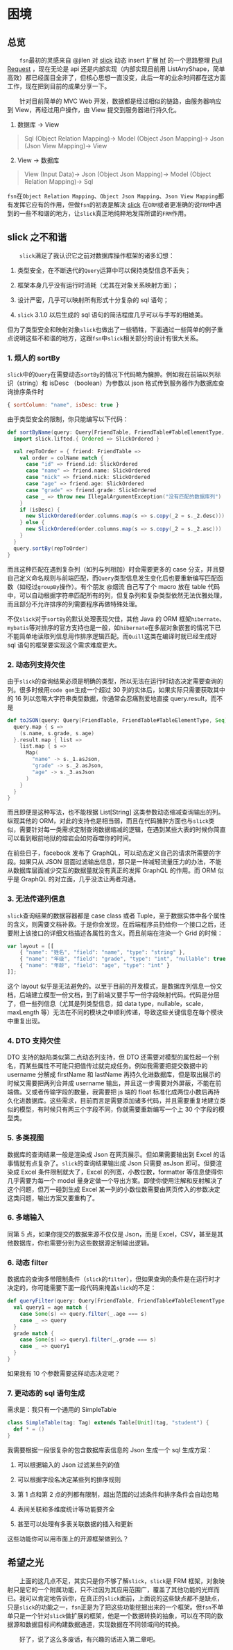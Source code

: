 # 困境

## 总览

&emsp;&emsp;`fsn`最初的灵感来自 @jilen 对 [slick](https://github.com/slick/slick) 动态 insert 扩展 [hf](https://github.com/scalax/hf) 的一个思路整理 [Pull Request](https://github.com/scalax/hf/pull/5) ，现在无论是 api 还是内部实现（内部实现目前用 ListAnyShape，简单高效）都已经面目全非了，但核心思想一直没变，此后一年的业余时间都在这方面工作，现在把到目前的成果分享一下。

&emsp;&emsp;针对目前简单的 MVC Web 开发，数据都是经过相似的链路，由服务器响应到 View，再经过用户操作，由 View 提交到服务器进行持久化。

1. 数据库 → View
>Sql  (Object Relation Mapping)→  Model  (Object Json Mapping)→  Json  (Json View Mapping)→  View

2. View -> 数据库
>View  (Input Data)→  Json  (Object Json Mapping)→  Model  (Object Relation Mapping)→  Sql

`fsn`在`Object Relation Mapping`、`Object Json Mapping`、`Json View Mapping`都有发挥它应有的作用，但做`fsn`的初衷是解决 [slick](https://github.com/slick/slick) 在`ORM`或者更准确的说`FRM`中遇到的一些不和谐的地方，让`slick`真正地纯粹地发挥所谓的`FRM`作用。

## slick 之不和谐

&emsp;&emsp;`slick`满足了我认识它之前对数据库操作框架的诸多幻想：

1. 类型安全，在不断迭代的`Query`运算中可以保持类型信息不丢失；

1. 框架本身几乎没有运行时消耗（尤其在对象关系映射方面）；

1. 设计严密，几乎可以映射所有形式十分复杂的 sql 语句；

1. `slick` 3.1.0 以后生成的 sql 语句的简洁程度几乎可以与手写的相媲美。

但为了类型安全和映射对象`slick`也做出了一些牺牲，下面通过一些简单的例子重点说明这些不和谐的地方，这跟`fsn`中`slick`相关部分的设计有很大关系。

### 1. 烦人的 sortBy

`slick`中的`Query`在需要动态`sortBy`的情况下代码略为臃肿。例如我在前端以列标识（string）和 isDesc （boolean）为参数以 json 格式传到服务器作为数据库查询排序条件时

```javascript
{ sortColumn: "name", isDesc: true }
```

由于类型安全的限制，你只能编写以下代码：

```scala
def sortByName(query: Query[FriendTable, FriendTable#TableElementType, Seq], colName: String, isDesc: Boolean): Query[FriendTable, FriendTable#TableElementType, Seq] = {
  import slick.lifted.{ Ordered => SlickOrdered }

  val repToOrder = { friend: FriendTable =>
    val order = colName match {
      case "id" => friend.id: SlickOrdered
      case "name" => friend.name: SlickOrdered
      case "nick" => friend.nick: SlickOrdered
      case "age" => friend.age: SlickOrdered
      case "grade" => friend.grade: SlickOrdered
      case _ => throw new IllegalArgumentException("没有匹配的数据库列")
    }
    if (isDesc) {
      new SlickOrdered(order.columns.map(s => s.copy(_2 = s._2.desc)))
    } else {
      new SlickOrdered(order.columns.map(s => s.copy(_2 = s._2.asc)))
    }
  }
  query.sortBy(repToOrder)
}
```

而且这种匹配在遇到复杂列（如列与列相加）时会需要更多的 case 分支，并且要自己定义命名规则与前端匹配，而`Query`类型信息发生变化后也要重新编写匹配函数（如经过`groupBy`操作）。有个朋友 @烟流 自己写了个 macro 放在 table 代码中，可以自动根据字符串匹配所有的列，但复杂列和复杂类型依然无法优雅处理，而且部分不允许排序的列需要程序再做特殊处理。

不仅`slick`对于`sortBy`的默认处理表现欠佳，其他 Java 的 ORM 框架`hibernate`、`mybatis`等对排序的官方支持也是一般，如`hibernate`在多层对象嵌套的情况下已不能简单地读取列信息用作排序逻辑匹配。而`Quill`这类在编译时就已经生成好 sql 语句的框架要实现这个需求难度更大。

### 2. 动态列支持欠佳

由于`slick`的查询结果必须是明确的类型，所以无法在运行时动态决定需要查询的列。很多时候用`code gen`生成一个超过 30 列的实体后，如果实际只需要获取其中的 16 列以忽略大字符串类型数据，你通常会忍痛割爱地直接 query.result，而不是
```scala
def toJSON(query: Query[FriendTable, FriendTable#TableElementType, Seq]): DBIO[Seq[Map[String, Json]]] = {
  query.map { s =>
    (s.name, s.grade, s.age)
  }.result.map { list =>
    list.map { s =>
      Map(
        "name" -> s._1.asJson,
        "grade" -> s._2.asJson,
        "age" -> s._3.asJson
      )
    }
  }
}
```

而且即便是这种写法，也不能根据 List[String] 这类参数动态缩减查询输出的列。纵观其他的 ORM，对此的支持也是相当弱，而且在代码臃肿方面也与`slick`类似，需要针对每一类需求定制查询数据缩减的逻辑，在遇到某些大表的时候你简直可以看到眼前地狱的熔岩会如何吞噬你的时间。

在前些日子，facebook 发布了 GraphQL，可以动态定义自己的请求所需要的字段。如果只从 JSON 层面过滤输出信息，那只是一种减轻流量压力的办法，不能从数据库层面减少交互的数据量就没有真正的发挥 GraphQL 的作用。而 ORM 似乎是 GraphQL 的对立面，几乎没法让两者沟通。

### 3. 无法传递列信息

`slick`查询结果的数据容器都是 case class 或者 Tuple，至于数据实体中各个属性的含义，则需要文档补救。于是你会发现，在后端程序员扔给你一个接口之后，还要附上该接口的详细文档描述各属性的含义。而且前端在渲染一个 Grid 的时候：

```javascript
var layout = [[
    { "name": "姓名", "field": "name", "type": "string" },
    { "name": "年级", "field": "grade", "type": "int", "nullable": true },
    { "name": "年龄", "field": "age", "type": "int" }
]];
```

这个 layout 似乎是无法避免的。以至于目前的开发模式，是数据库列信息一份文档，后端建立模型一份文档，到了前端又要手写一份字段映射代码。代码是分层了，但一些列信息（尤其是列类型信息，如 data type，nullable，scale，maxLength 等）无法在不同的模块之中顺利传递，导致这些关键信息在每个模块中重复出现。

### 4. DTO 支持欠佳

DTO 支持的缺陷类似第二点动态列支持，但 DTO 还需要对模型的属性起一个别名，而某些属性不可能只把值传过就完成任务。例如我需要把提交数据中的 username 分解成 firstName 和 lastName 再持久化进数据库，但是取出展示的时候又需要把两列合并成 username 输出，并且这一步需要对外屏蔽，不能在前端做。又或者传输字段的数量，我需要把 js 端的 float 标准化成两位小数后再持久化进数据库。这些需求，目前而言是需要添加诸多代码，并且需要重复地建立类似的模型，有时候只有两三个字段不同，你就需要重新编写一个上 30 个字段的模型类。

### 5. 多类视图

数据库的查询结果一般是渲染成 Json 在网页展示。但如果需要输出到 Excel 的话事情就有点复杂了。`slick`的查询结果输出成 Json 只需要 asJson 即可。但要渲染成 Excel 条件限制就大了，Excel 的列宽，小数位数，formatter 等信息使得你几乎需要为每一个 model 量身定做一个导出方案。即使你使用注解和反射解决了这个问题，但万一碰到生成 Excel 某一列的小数位数需要由网页传入的参数决定这类问题，输出方案又要重构了。

### 6. 多端输入

同第 5 点，如果你提交的数据来源不仅仅是 Json，而是 Excel，CSV，甚至是其他数据库，你也需要分别为这些数据源定制输出逻辑。

### 6. 动态 filter

数据库的查询多带限制条件（`slick`的`filter`），但如果查询的条件是在运行时才决定的，你可能需要下面一段代码来掩盖`slick`的不足：

```scala
def queryFilter(query: Query[FriendTable, FriendTable#TableElementType, Seq], age: Option[Int], grade: Option[Int]): Query[FriendTable, FriendTable#TableElementType, Seq] = {
  val query1 = age match {
    case Some(s) => query.filter(_.age === s)
    case _ => query
  }
  grade match {
    case Some(s) => query1.filter(_.grade === s)
    case _ => query1
  }
}
```

如果我有 10 个参数需要这样动态决定呢？

### 7. 更动态的 sql 语句生成

需求是：我只有一个通用的 SimpleTable

```scala
class SimpleTable(tag: Tag) extends Table[Unit](tag, "student") {
  def * = ()
}
```

我需要根据一段很复杂的包含数据库表信息的 Json 生成一个 sql 生成方案：

1. 可以根据输入的 Json 过滤某些列的值

1. 可以根据字段名决定某些列的排序规则

1. 第 1 点和第 2 点的列都有限制，超出范围的过滤条件和排序条件会自动忽略

1. 表间关联和多维度统计等功能要齐全

1. 甚至可以处理有多表关联数据的插入和更新

这些功能你可以用市面上的开源框架做到么？

## 希望之光

&emsp;&emsp;上面的这几点不足，其实只是你不够了解`slick`，`slick`是 FRM 框架，对象映射只是它的一个附属功能，只不过因为其应用范围广，覆盖了其他功能的光辉而已。我可以肯定地告诉你，在真正的`slick`面前，上面说的这些缺点都不是缺点，只是`slick`的功能之一，`fsn`正是为了把这些功能挖掘出来的一个框架。但`fsn`不单单只是一个针对`slick`做扩展的框架，他是一个数据转换的抽象，可以在不同的数据源和数据目标间构建数据通道，实现数据在不同领域间的转换。

&emsp;&emsp;好了，说了这么多废话，有兴趣的话进入第二章吧。